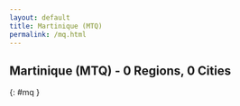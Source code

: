 ```yaml
---
layout: default
title: Martinique (MTQ)
permalink: /mq.html
---
```



## Martinique (MTQ) - 0 Regions, 0 Cities
{: #mq }






 

